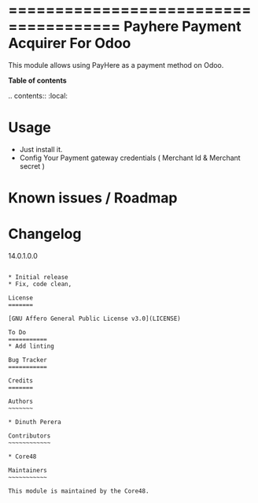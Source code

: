 ======================================
Payhere Payment Acquirer For Odoo
======================================


This module allows using PayHere as a payment method on Odoo.

**Table of contents**

.. contents::
   :local:

Usage
=====

* Just install it.
* Config Your Payment gateway credentials ( Merchant Id & Merchant secret )

Known issues / Roadmap
====================== 


Changelog
========= 

14.0.1.0.0
~~~~~~~~~~~~~~~~~~~~~~~~~~~~~~~~~~~

* Initial release
* Fix, code clean, 

License
=======

[GNU Affero General Public License v3.0](LICENSE)

To Do
===========
* Add linting

Bug Tracker
===========

Credits
=======

Authors
~~~~~~~

* Dinuth Perera 

Contributors
~~~~~~~~~~~~

* Core48

Maintainers
~~~~~~~~~~~

This module is maintained by the Core48.
